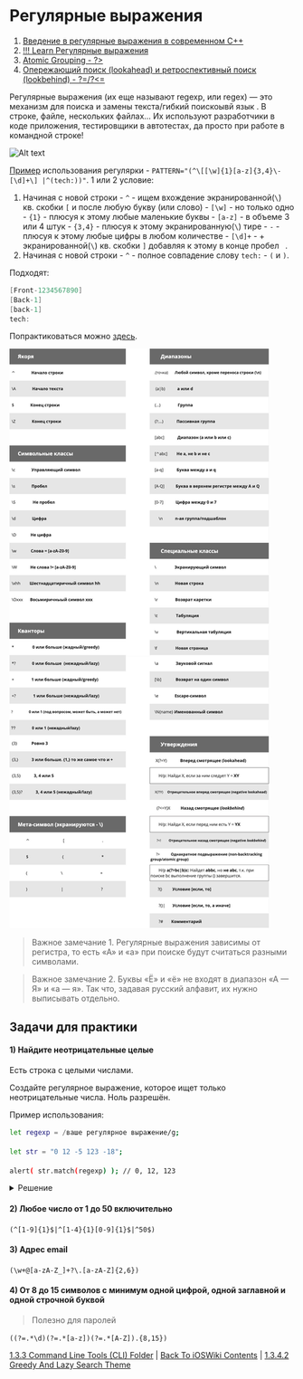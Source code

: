# Регулярные выражения

1. [Введение в регулярные выражения в современном C++](https://habr.com/ru/companies/otus/articles/532056/)
2. [!!! Learn Регулярные выражения](https://learn.javascript.ru/regular-expressions)
3. [Atomic Grouping - ?>](https://www.regular-expressions.info/atomic.html)
4. [Опережающий поиск (lookahead) и ретроспективный поиск (lookbehind) - ?=/?<=](https://ru.hexlet.io/courses/regexp/lessons/lookaround/theory_unit)

Регулярные выражения (их еще называют regexp, или regex) — это механизм для поиска и замены текста/гибкий поискоывй язык . В строке, файле, нескольких файлах... Их используют разработчики в коде приложения, тестировщики в автотестах, да просто при работе в командной строке!

![Alt text](https://rufri.ru/wp-content/uploads/2018/11/reg.jpg)

[Пример](../1.2%20Git/1.2.5%20GitHook/1.2.5.2%20commit-msg.md) использования регулярки - `PATTERN="(^\[[\w]{1}[a-z]{3,4}\-[\d]+\] |^(tech:))"`. 1 или 2 условие:

 1. Начиная с новой строки - `^` - ищем вхождение экранированной(`\`) кв. скобки `[` и после любую букву (или слово) - `[\w]` - но только одно - `{1}` - плюсуя к этому любые маленькие буквы - `[a-z]` - в объеме 3 или 4 штук - `{3,4}` - плюсуя к этому экранированную(`\`) тире - `-` - плюсуя к этому любые цифры в любом количестве - `[\d]+` - + экранированной(`\`) кв. скобки `]` добавляя к этому в конце пробел ` `.
 2. Начиная с новой строки - `^` -  полное совпадение слову `tech:` -  `(` и `)`.

Подходят:

```swift
[Front-1234567890] 
[Back-1] 
[back-1] 
tech: 
```

Попрактиковаться можно [здесь](https://regex101.com/).

![Alt text](https://github.com/eldaroid/pictures/blob/master/iOSWiki/Common/Regex/RegexSpreadsheet.jpg?raw=true)

> Важное замечание 1. Регулярные выражения зависимы от регистра, то есть «А» и «а» при поиске будут считаться разными символами.

> Важное замечание 2. Буквы «Ё» и «ё» не входят в диапазон «А — Я» и «а — я». Так что, задавая русский алфавит, их нужно выписывать отдельно.

## Задачи для практики

#### 1) Найдите неотрицательные целые

Есть строка с целыми числами.

Создайте регулярное выражение, которое ищет только неотрицательные числа. Ноль разрешён.

Пример использования:

```bash
let regexp = /ваше регулярное выражение/g;

let str = "0 12 -5 123 -18";

alert( str.match(regexp) ); // 0, 12, 123
```

<details><summary>Решение</summary>
<p>

Регэксп для целого числа: `\d+`.

Мы можем исключить отрицательные добавлением негативной ретроспективной проверки: `(?<!-)\d+`.

Однако, если попробуем применить такой регэксп, то увидим лишний результат:

```js run
let regexp = /(?<!-)\d+/g;

let str = "0 12 -5 123 -18";

console.log( str.match(regexp) ); // 0, 12, 123, 8
```

Как видите, оно находит `8` из `-18`. То есть, берёт только цифру из числа `-18`, так как это формально подходит под регулярное выражение.

Чтобы исключить такой вариант, надо убедиться, что регэксп не будет искать число с середины другого (неподходящего) числа.

Мы можем сделать это добавлением ещё одной проверки: `(?<!-)(?<!\d)\d+`. Теперь `(?<!\d) гарантирует, что поиск не начнётся после цифры.

Можем объединить проверки в одну:

```javascript
let regexp = /(?<![-\d])\d+/g;

let str = "0 12 -5 123 -18";

alert( str.match(regexp) ); // 0, 12, 123
```

</p>
</details>

#### 2) Любое число от 1 до 50 включительно

`(^[1-9]{1}$|^[1-4}{1}[0-9]{1}$|^50$)` 

#### 3) Адрес email

`(\w+@[a-zA-Z_]+?\.[a-zA-Z]{2,6})`

#### 4) От 8 до 15 символов с минимум одной цифрой, одной заглавной и одной строчной буквой

> Полезно для паролей

`((?=.*\d)(?=.*[a-z])(?=.*[A-Z]).{8,15})`

[1.3.3 Command Line Tools (CLI) Folder](../1.3.3%20CLI/) | [Back To iOSWiki Contents](https://github.com/eldaroid/iOSWiki) |  [1.3.4.2 Greedy And Lazy Search Theme](./1.3.4.2%20GreedyAndLazySearch.md)
